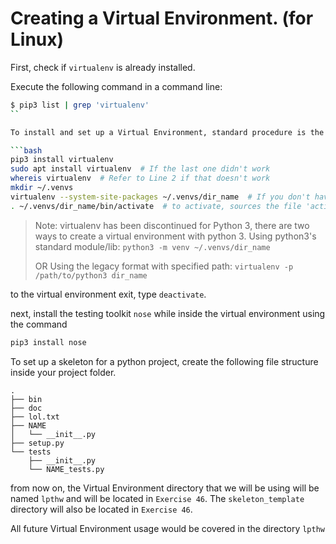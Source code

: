 # Creating a Virtual Environment. (for Linux)

First, check if `virtualenv` is already installed.

Execute the following command in a command line:

```bash
$ pip3 list | grep 'virtualenv'
``

To install and set up a Virtual Environment, standard procedure is the following commands.

```bash
pip3 install virtualenv
sudo apt install virtualenv  # If the last one didn't work
whereis virtualenv  # Refer to Line 2 if that doesn't work
mkdir ~/.venvs
virtualenv --system-site-packages ~/.venvs/dir_name  # If you don't have a directory with a virtual python installation already
. ~/.venvs/dir_name/bin/activate  # to activate, sources the file 'activate'
```

>Note:
>virtualenv has been discontinued for Python 3, there are two ways to create a virtual environment with python 3.
>Using python3's standard module/lib: `python3 -m venv ~/.venvs/dir_name`
>
>OR Using the legacy format with specified path: `virtualenv -p /path/to/python3 dir_name`

to the virtual environment exit, type `deactivate`.

next, install the testing toolkit `nose` while inside the virtual environment using the command
```bash
pip3 install nose
```

To set up a skeleton for a python project, create the following file structure inside your project folder.

```
.
├── bin
├── doc
├── lol.txt
├── NAME
│   └── __init__.py
├── setup.py
└── tests
    ├── __init__.py
    └── NAME_tests.py
```

from now on, the Virtual Environment directory that we will be using will be named `lpthw` and will be located in `Exercise 46`. The `skeleton_template` directory will also be located in `Exercise 46`.

All future Virtual Environment usage would be covered in the directory `lpthw`
